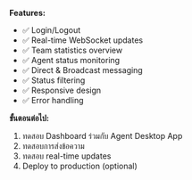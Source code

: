 **Features:**
- ✅ Login/Logout
- ✅ Real-time WebSocket updates
- ✅ Team statistics overview
- ✅ Agent status monitoring
- ✅ Direct & Broadcast messaging
- ✅ Status filtering
- ✅ Responsive design
- ✅ Error handling

**ขั้นตอนต่อไป:**
1. ทดสอบ Dashboard ร่วมกับ Agent Desktop App
2. ทดสอบการส่งข้อความ
3. ทดสอบ real-time updates
4. Deploy to production (optional)
